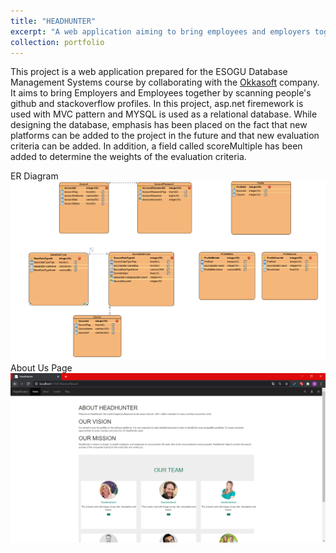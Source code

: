 ```yaml
---
title: "HEADHUNTER"
excerpt: "A web application aiming to bring employees and employers together<br/><img src='/images/portfolyo/headhunter/headhunter_home.PNG'>"
collection: portfolio
---
```

 
This project is a web application prepared for the ESOGU Database Management Systems course by collaborating with the [Okkasoft](http://www.okkasoft.com/) company. It aims to bring Employers and Employees together by scanning people's github and stackoverflow profiles. In this project, asp.net firemework is used with MVC pattern and MYSQL is used as a relational database. While designing the database, emphasis has been placed on the fact that new platforms can be added to the project in the future and that new evaluation criteria can be added. In addition, a field called scoreMultiple has been added to determine the weights of the evaluation criteria.  


ER Diagram<br/><img src='/images/portfolyo/headhunter/ERDiagram.PNG'>
About Us Page<br/><img src='/images/portfolyo/headhunter/headhunter_about.PNG'>


